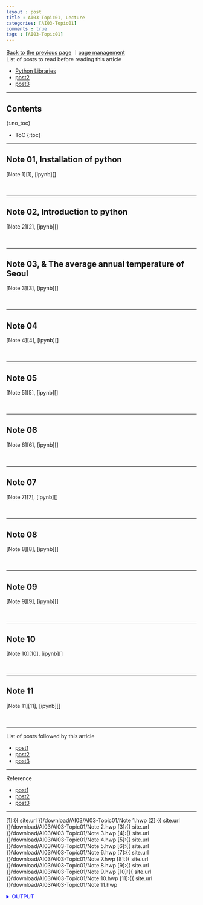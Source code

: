 ```yaml
---
layout : post
title : AI03-Topic01, Lecture
categories: [AI03-Topic01]
comments : true
tags : [AI03-Topic01]
---
```

[Back to the previous page](https://userdyk-github.github.io/ai03/AI03-Fundamental-of-deep-learning.html) ｜<a href="https://github.com/userdyk-github/userdyk-github.github.io/blob/master/_posts/AI03/Topic01/2019-08-13-AI03-Topic01-Lecture.md" target="_blank">page management</a><br>
List of posts to read before reading this article
- <a href='https://userdyk-github.github.io/pl03/PL03-Libraries.html' target="_blank">Python Libraries</a>
- <a href='https://userdyk-github.github.io/'>post2</a>
- <a href='https://userdyk-github.github.io/'>post3</a>

---

## Contents
{:.no_toc}

* ToC
{:toc}

<hr class="division1">

## **Note 01, Installation of python**
[Note 1][1], [ipynb][]
<br><br><br>
<hr class="division2">

## **Note 02, Introduction to python**
[Note 2][2], [ipynb][]
<br><br><br>
<hr class="division2">

## **Note 03,  & The average annual temperature of Seoul**
[Note 3][3], [ipynb][]
<br><br><br>
<hr class="division2">

## **Note 04**
[Note 4][4], [ipynb][]
<br><br><br>
<hr class="division2">

## **Note 05**
[Note 5][5], [ipynb][]
<br><br><br>
<hr class="division2">

## **Note 06**
[Note 6][6], [ipynb][]
<br><br><br>
<hr class="division2">

## **Note 07**
[Note 7][7], [ipynb][]
<br><br><br>
<hr class="division2">

## **Note 08**
[Note 8][8], [ipynb][]
<br><br><br>
<hr class="division2">

## **Note 09**
[Note 9][9], [ipynb][]
<br><br><br>
<hr class="division2">

## **Note 10**
[Note 10][10], [ipynb][]
<br><br><br>
<hr class="division2">

## **Note 11**
[Note 11][11], [ipynb][]
<br><br><br>

<hr class="division1">

List of posts followed by this article
- [post1](https://userdyk-github.github.io/)
- <a href='https://userdyk-github.github.io/'>post2</a>
- <a href='https://userdyk-github.github.io/'>post3</a>

---

Reference
- [post1](https://userdyk-github.github.io/)
- <a href='https://userdyk-github.github.io/'>post2</a>
- <a href='https://userdyk-github.github.io/'>post3</a>

---

[1]:{{ site.url }}/download/AI03/AI03-Topic01/Note 1.hwp
[2]:{{ site.url }}/download/AI03/AI03-Topic01/Note 2.hwp
[3]:{{ site.url }}/download/AI03/AI03-Topic01/Note 3.hwp
[4]:{{ site.url }}/download/AI03/AI03-Topic01/Note 4.hwp
[5]:{{ site.url }}/download/AI03/AI03-Topic01/Note 5.hwp
[6]:{{ site.url }}/download/AI03/AI03-Topic01/Note 6.hwp
[7]:{{ site.url }}/download/AI03/AI03-Topic01/Note 7.hwp
[8]:{{ site.url }}/download/AI03/AI03-Topic01/Note 8.hwp
[9]:{{ site.url }}/download/AI03/AI03-Topic01/Note 9.hwp
[10]:{{ site.url }}/download/AI03/AI03-Topic01/Note 10.hwp
[11]:{{ site.url }}/download/AI03/AI03-Topic01/Note 11.hwp

<details markdown="1">
<summary class='jb-small' style="color:blue">OUTPUT</summary>
<hr class='division3'>
    <details markdown="1">
    <summary class='jb-small' style="color:red">OUTPUT</summary>
    <hr class='division3_1'>
    <hr class='division3_1'>
    </details>
<hr class='division3'>
</details>


